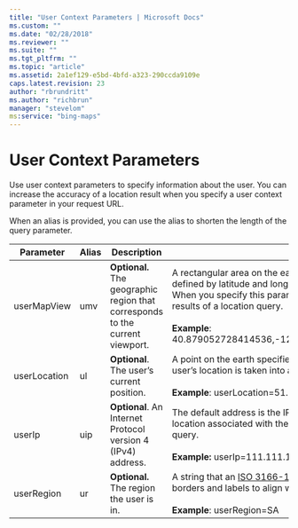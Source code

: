 ```yaml
---
title: "User Context Parameters | Microsoft Docs"
ms.custom: ""
ms.date: "02/28/2018"
ms.reviewer: ""
ms.suite: ""
ms.tgt_pltfrm: ""
ms.topic: "article"
ms.assetid: 2a1ef129-e5bd-4bfd-a323-290ccda9109e
caps.latest.revision: 23
author: "rbrundritt"
ms.author: "richbrun"
manager: "stevelom"
ms:service: "bing-maps"
---
```

# User Context Parameters
Use user context parameters to specify information about the user. You can increase the accuracy of a location result when you specify a user context parameter in your request URL.  
  
 When an alias is provided, you can use the alias to shorten the length of the query parameter.  
  
|Parameter|Alias|Description|Values|  
|---------------|-----------|-----------------|------------|  
|userMapView|umv|**Optional.** The geographic region that corresponds to the current viewport.|A rectangular area on the earth defined as a bounding box object. The sides of the rectangles are defined by latitude and longitude values. For more information, see [Location and Area Types](../rest-services/location-and-area-types.md). When you specify this parameter, the geographical area is taken into account when computing the results of a location query.<br /><br /> **Example**: 40.879052728414536,-122.51596324145794,49.77062925696373,-105.74403114616871|  
|userLocation|ul|**Optional**. The user’s current position.|A point on the earth specified as a latitude and longitude. When you specify this parameter, the user’s location is taken into account and the results returned may be more relevant to the user.<br /><br /> **Example**: userLocation=51.504360719046616,-0.12600176611298197|  
|userIp|uip|**Optional**. An Internet Protocol version 4 (IPv4) address.|The default address is the IPv4 address of the request. When you specify this parameter, the location associated with the IP address is taken into account in computing the results of a location query.<br /><br /> **Example:** userIp=111.111.11.11|  
|userRegion|ur|**Optional.** The region the user is in.|A string that an [ISO 3166-1 Alpha-2 region/country code](https://en.wikipedia.org/wiki/ISO_3166-1_alpha-2). This will alter Geopolitical disputed borders and labels to align with the specified user region.<br /><br /> **Example**: userRegion=SA|